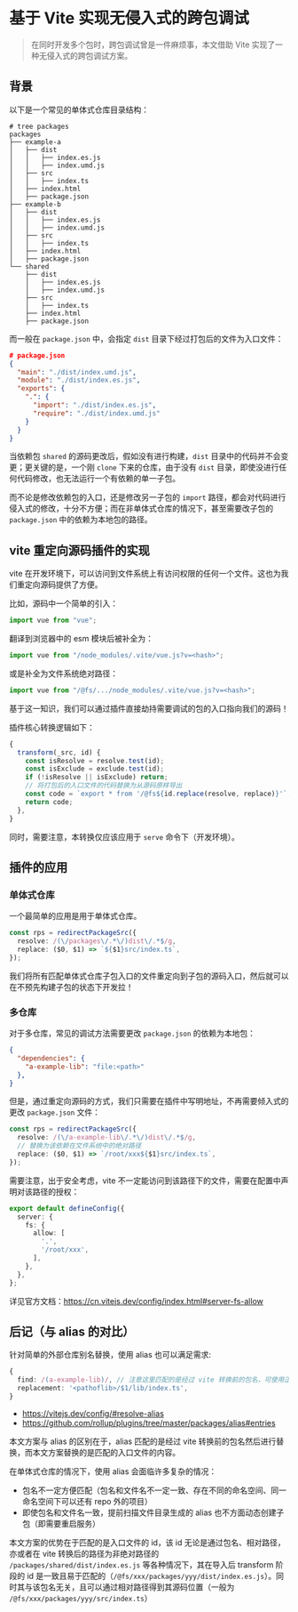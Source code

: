 # 基于 Vite 实现无侵入式的跨包调试

> 在同时开发多个包时，跨包调试曾是一件麻烦事，本文借助 Vite 实现了一种无侵入式的跨包调试方案。

## 背景

以下是一个常见的单体式仓库目录结构：

```
# tree packages 
packages
├── example-a
│   ├── dist
│   │   ├── index.es.js
│   │   ├── index.umd.js
│   ├── src
│   │   ├── index.ts
│   ├── index.html
│   ├── package.json
├── example-b
│   ├── dist
│   │   ├── index.es.js
│   │   ├── index.umd.js
│   ├── src
│   │   ├── index.ts
│   ├── index.html
│   ├── package.json
└── shared
    ├── dist
    │   ├── index.es.js
    │   ├── index.umd.js
    ├── src
    │   ├── index.ts
    ├── index.html
    ├── package.json
```

而一般在 `package.json` 中，会指定 `dist` 目录下经过打包后的文件为入口文件：

```json
# package.json
{
  "main": "./dist/index.umd.js",
  "module": "./dist/index.es.js",
  "exports": {
    ".": {
      "import": "./dist/index.es.js",
      "require": "./dist/index.umd.js"
    }
  }
}
```

当依赖包 `shared` 的源码更改后，假如没有进行构建，`dist` 目录中的代码并不会变更；更关键的是，一个刚 `clone` 下来的仓库，由于没有 `dist` 目录，即使没进行任何代码修改，也无法运行一个有依赖的单一子包。

而不论是修改依赖包的入口，还是修改另一子包的 `import` 路径，都会对代码进行侵入式的修改，十分不方便；而在非单体式仓库的情况下，甚至需要改子包的 `package.json` 中的依赖为本地包的路径。

## vite 重定向源码插件的实现

vite 在开发环境下，可以访问到文件系统上有访问权限的任何一个文件。这也为我们重定向源码提供了方便。

比如，源码中一个简单的引入：

```ts
import vue from "vue";
```

翻译到浏览器中的 esm 模块后被补全为：

```js
import vue from "/node_modules/.vite/vue.js?v=<hash>";
```

或是补全为文件系统绝对路径：

```js
import vue from "/@fs/.../node_modules/.vite/vue.js?v=<hash>";
```

基于这一知识，我们可以通过插件直接劫持需要调试的包的入口指向我们的源码！

插件核心转换逻辑如下：

```ts
{
  transform(_src, id) {
    const isResolve = resolve.test(id);
    const isExclude = exclude.test(id);
    if (!isResolve || isExclude) return;
    // 将打包后的入口文件的代码替换为从源码原样导出
    const code = `export * from '/@fs${id.replace(resolve, replace)}'`;
    return code;
  },
}
```

同时，需要注意，本转换仅应该应用于 `serve` 命令下（开发环境）。

## 插件的应用

### 单体式仓库

一个最简单的应用是用于单体式仓库。

```ts
const rps = redirectPackageSrc({
  resolve: /(\/packages\/.*\/)dist\/.*$/g,
  replace: ($0, $1) => `${$1}src/index.ts`,
});
```

我们将所有匹配单体式仓库子包入口的文件重定向到子包的源码入口，然后就可以在不预先构建子包的状态下开发拉！

### 多仓库

对于多仓库，常见的调试方法需要更改 `package.json` 的依赖为本地包：

```json
{
  "dependencies": {
    "a-example-lib": "file:<path>"
  },
}
```

但是，通过重定向源码的方式，我们只需要在插件中写明地址，不再需要倾入式的更改 `package.json` 文件：

```ts
const rps = redirectPackageSrc({
  resolve: /(\/a-example-lib\/.*\/)dist\/.*$/g,
  // 替换为该依赖在文件系统中的绝对路径
  replace: ($0, $1) => `/root/xxx${$1}src/index.ts`,
});
```

需要注意，出于安全考虑，vite 不一定能访问到该路径下的文件，需要在配置中声明对该路径的授权：

```ts
export default defineConfig({
  server: {
    fs: {
      allow: [
        '.',
        '/root/xxx',
      ],
    },
  },
};
```

详见官方文档：https://cn.vitejs.dev/config/index.html#server-fs-allow

## 后记（与 alias 的对比）

针对简单的外部仓库别名替换，使用 alias 也可以满足需求:

```ts
{
  find: /(a-example-lib)/, // 注意这里匹配的是经过 vite 转换前的包名，可使用正则
  replacement: '<pathoflib>/$1/lib/index.ts',
}
```

+ https://vitejs.dev/config/#resolve-alias
+ https://github.com/rollup/plugins/tree/master/packages/alias#entries

本文方案与 alias 的区别在于，alias 匹配的是经过 vite 转换前的包名然后进行替换，而本文方案替换的是匹配的入口文件的内容。

在单体式仓库的情况下，使用 alias 会面临许多复杂的情况：
+ 包名不一定方便匹配（包名和文件名不一定一致、存在不同的命名空间、同一命名空间下可以还有 repo 外的项目）
+ 即使包名和文件名一致，提前扫描文件目录生成的 alias 也不方面动态创建子包（即需要重启服务）

本文方案的优势在于匹配的是入口文件的 id，该 id 无论是通过包名、相对路径，亦或者在 vite 转换后的路径为非绝对路径的 `/packages/shared/dist/index.es.js` 等各种情况下，其在导入后 transform 阶段的 id 是一致且易于匹配的（`/@fs/xxx/packages/yyy/dist/index.es.js`）。同时其与该包名无关，且可以通过相对路径得到其源码位置（一般为 `/@fs/xxx/packages/yyy/src/index.ts`）
